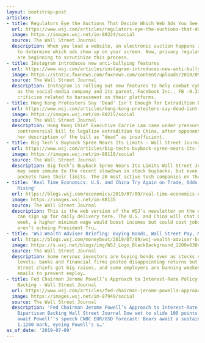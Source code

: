 ```yaml
---
layout: bootstrap-post
articles:
- title: Regulators Eye the Auctions That Decide Which Web Ads You See
  url: https://www.wsj.com/articles/regulators-eye-the-auctions-that-decide-which-web-ads-you-see-11562670006
  image: https://images.wsj.net/im-88224/social
  source: The Wall Street Journal
  description: When you load a website, an electronic auction happens in milliseconds
    to determine which ads show up on your screen. Now, privacy regulators in Europe
    are beginning to scrutinize this process.
- title: Instagram introduces new anti-bullying features
  url: https://www.wsj.com/articles/instagram-introduces-new-anti-bullying-features-11562619513
  image: https://static.foxnews.com/foxnews.com/content/uploads/2018/09/instagram-logo-phone-reuters.jpg
  source: The Wall Street Journal
  description: Instagram is rolling out new features to help combat cyberbullying,
    as the social-media company and its parent, Facebook Inc., FB -0.33% work to quell
    criticism related to harassment on their platforms.
- title: Hong Kong Protesters Say 'Dead' Isn't Enough for Extradition Bill...
  url: https://www.wsj.com/articles/hong-kong-protesters-say-dead-isnt-enough-for-extradition-bill-11562670720
  image: https://images.wsj.net/im-88215/social
  source: The Wall Street Journal
  description: Hong Kong Chief Executive Carrie Lam came under pressure to pull a
    controversial bill to legalize extradition to China, after opponents criticized
    her description of the bill as “dead” as insufficient.
- title: Big Tech’s Buyback Spree Nears Its Limits - Wall Street Journal
  url: https://www.wsj.com/articles/big-techs-buyback-spree-nears-its-limits-11562670006
  image: https://images.wsj.net/im-88118/social
  source: The Wall Street Journal
  description: Big Tech’s Buyback Spree Nears Its Limits Wall Street Journal Big Tech
    may seem immune to the recent slowdown in stock buybacks, but even the deepest
    pockets have their limits. The 20 most active tech companies on the...
- title: 'Real Time Economics: U.S. and China Try Again on Trade, Odds of a Recession
    Rising'
  url: https://blogs.wsj.com/economics/2019/07/09/real-time-economics-u-s-and-china-try-again-on-trade-odds-of-a-recession-rising/
  image: https://images.wsj.net/im-88135
  source: The Wall Street Journal
  description: This is the web version of the WSJ’s newsletter on the economy. You
    can sign up for daily delivery here. The U.S. and China will chat by phone this
    week, a higher minimum wage would boost incomes but could cost jobs, and lawmakers
    aren’t echoing President Tru…
- title: 'WSJ Wealth Adviser Briefing: Buying Bonds, Wall Street Pay, Miserable Workers'
  url: https://blogs.wsj.com/moneybeat/2019/07/09/wsj-wealth-adviser-briefing-buying-bonds-wall-street-pay-miserable-workers/
  image: https://s.wsj.net/blogs/img/WSJ_Logo_BlackBackground_1200x630social
  source: The Wall Street Journal
  description: Some nervous investors are buying bonds even as stocks surge to record
    levels; banks and financial firms posted disappointing returns but the top Wall
    Street chiefs got big raises, and some employers are banning weekend and late-night
    emails to prevent employ…
- title: Fed Chairman Jerome Powell’s Approach to Interest-Rate Policy Wins Bipartisan
    Backing - Wall Street Journal
  url: https://www.wsj.com/articles/fed-chairman-jerome-powells-approach-to-interest-rate-policy-wins-bipartisan-backing-11562664602
  image: https://images.wsj.net/im-87949/social
  source: The Wall Street Journal
  description: 'Fed Chairman Jerome Powell’s Approach to Interest-Rate Policy Wins
    Bipartisan Backing Wall Street Journal Dow set to slide 100 points as investors
    await Powell''s speech CNBC EUR/USD forecast: Bears await a sustained breakthrough
    1.1200 mark, eyeing Powell’s s…'
as_of_date: '2019-07-09'
---
```


